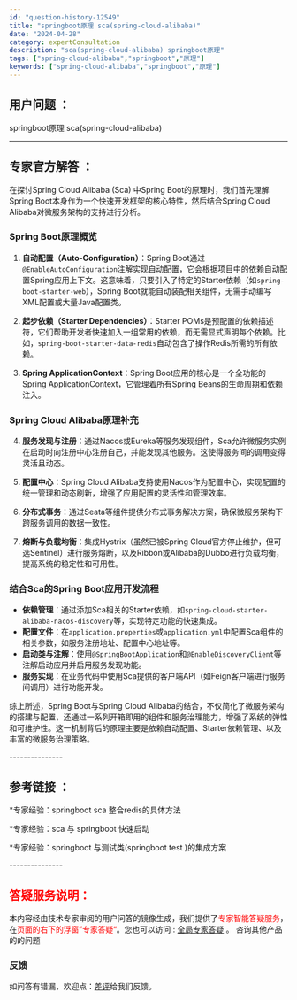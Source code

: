 ```yaml
---
id: "question-history-12549"
title: "springboot原理 sca(spring-cloud-alibaba)"
date: "2024-04-28"
category: expertConsultation
description: "sca(spring-cloud-alibaba) springboot原理"
tags: ["spring-cloud-alibaba","springboot","原理"]
keywords: ["spring-cloud-alibaba","springboot","原理"]
---
```


## 用户问题 ： 
 springboot原理 sca(spring-cloud-alibaba) 

---------------
## 专家官方解答 ：

在探讨Spring Cloud Alibaba (Sca) 中Spring Boot的原理时，我们首先理解Spring Boot本身作为一个快速开发框架的核心特性，然后结合Spring Cloud Alibaba对微服务架构的支持进行分析。

### Spring Boot原理概览

1. **自动配置（Auto-Configuration）**：Spring Boot通过`@EnableAutoConfiguration`注解实现自动配置，它会根据项目中的依赖自动配置Spring应用上下文。这意味着，只要引入了特定的Starter依赖（如`spring-boot-starter-web`），Spring Boot就能自动装配相关组件，无需手动编写XML配置或大量Java配置类。

2. **起步依赖（Starter Dependencies）**：Starter POMs是预配置的依赖描述符，它们帮助开发者快速加入一组常用的依赖，而无需显式声明每个依赖。比如，`spring-boot-starter-data-redis`自动包含了操作Redis所需的所有依赖。

3. **Spring ApplicationContext**：Spring Boot应用的核心是一个全功能的Spring ApplicationContext，它管理着所有Spring Beans的生命周期和依赖注入。

### Spring Cloud Alibaba原理补充

4. **服务发现与注册**：通过Nacos或Eureka等服务发现组件，Sca允许微服务实例在启动时向注册中心注册自己，并能发现其他服务。这使得服务间的调用变得灵活且动态。

5. **配置中心**：Spring Cloud Alibaba支持使用Nacos作为配置中心，实现配置的统一管理和动态刷新，增强了应用配置的灵活性和管理效率。

6. **分布式事务**：通过Seata等组件提供分布式事务解决方案，确保微服务架构下跨服务调用的数据一致性。

7. **熔断与负载均衡**：集成Hystrix（虽然已被Spring Cloud官方停止维护，但可选Sentinel）进行服务熔断，以及Ribbon或Alibaba的Dubbo进行负载均衡，提高系统的稳定性和可用性。

### 结合Sca的Spring Boot应用开发流程

- **依赖管理**：通过添加Sca相关的Starter依赖，如`spring-cloud-starter-alibaba-nacos-discovery`等，实现特定功能的快速集成。
- **配置文件**：在`application.properties`或`application.yml`中配置Sca组件的相关参数，如服务注册地址、配置中心地址等。
- **启动类与注解**：使用`@SpringBootApplication`和`@EnableDiscoveryClient`等注解启动应用并启用服务发现功能。
- **服务实现**：在业务代码中使用Sca提供的客户端API（如Feign客户端进行服务间调用）进行功能开发。

综上所述，Spring Boot与Spring Cloud Alibaba的结合，不仅简化了微服务架构的搭建与配置，还通过一系列开箱即用的组件和服务治理能力，增强了系统的弹性和可维护性。这一机制背后的原理主要是依赖自动配置、Starter依赖管理、以及丰富的微服务治理策略。


<font color="#949494">---------------</font> 


## 参考链接 ：

*专家经验：springboot sca 整合redis的具体方法 
 
 *专家经验：sca 与 springboot 快速启动 
 
 *专家经验：springboot 与测试类(springboot test )的集成方案 


 <font color="#949494">---------------</font> 
 


## <font color="#FF0000">答疑服务说明：</font> 

本内容经由技术专家审阅的用户问答的镜像生成，我们提供了<font color="#FF0000">专家智能答疑服务</font>，在<font color="#FF0000">页面的右下的浮窗”专家答疑“</font>。您也可以访问 : [全局专家答疑](https://opensource.alibaba.com/chatBot) 。 咨询其他产品的的问题

### 反馈
如问答有错漏，欢迎点：[差评](https://ai.nacos.io/user/feedbackByEnhancerGradePOJOID?enhancerGradePOJOId=12642)给我们反馈。
